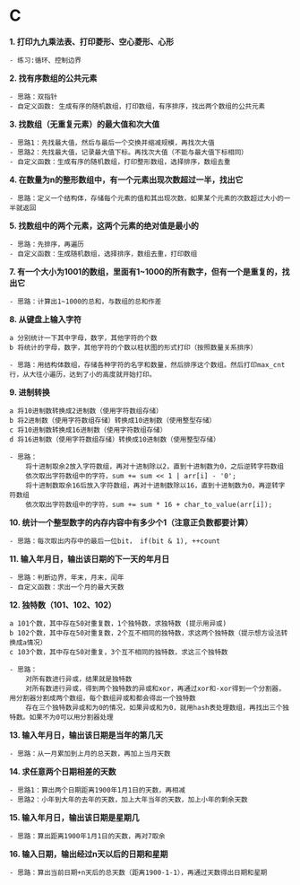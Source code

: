 # C
**1. 打印九九乘法表、打印菱形、空心菱形、心形**    
    
    - 练习:循环、控制边界


**2. 找有序数组的公共元素**  
    
    - 思路：双指针
    - 自定义函数: 生成有序的随机数组，打印数组，有序排序，找出两个数组的公共元素 


**3. 找数组（无重复元素）的最大值和次大值** 
    
    - 思路1：先找最大值，然后与最后一个交换并缩减规模，再找次大值
    - 思路2：先找最大值，记录最大值下标。再找次大值（不能与最大值下标相同） 
    - 自定义函数：生成有序的随机数组，打印整形数组，选择排序，数组去重


**4. 在数量为n的整形数组中，有一个元素出现次数超过一半，找出它**
    
    - 思路：定义一个结构体，存储每个元素的值和其出现次数，如果某个元素的次数超过大小的一半就返回


**5. 找数组中的两个元素，这两个元素的绝对值是最小的**
    
    - 思路：先排序，再遍历
    - 自定义函数：生成随机数组，选择排序，数组去重，打印数组


**7. 有一个大小为1001的数组，里面有1~1000的所有数字，但有一个是重复的，找出它**
    
    - 思路：计算出1~1000的总和，与数组的总和作差


**8. 从键盘上输入字符** 

    ​a 分别统计一下其中字母，数字，其他字符的个数
    ​b 将统计的字母，数字，其他字符的个数以柱状图的形式打印（按照数量关系排序）

    - 思路：用结构体数组，存储各种字符的名字和数量，然后排序这个数组。然后打印max_cnt行，从大往小遍历，达到了小的高度就开始打印。

**9. 进制转换** 

    ​a 将10进制数转换成2进制数（使用字符数组存储）
    ​b 将2进制数（使用字符数组存储）转换成10进制数（使用整型存储）
    ​c 将10进制数转换成16进制数（使用字符数组存储）
    ​d 将16进制数（使用字符数组存储）转换成10进制数（使用整型存储）

    - 思路： 
        将十进制取余2放入字符数组，再对十进制除以2，直到十进制数为0，之后逆转字符数组
        依次取出字符数组中的字符，sum += sum << 1 | arr[i] - '0'; 
        将十进制数取余16后放入字符数组，再对十进制数除以16，直到十进制数为0，再逆转字符数组
        依次取出字符数组中的字符，sum += sum * 16 + char_to_value(arr[i]);

**10. 统计一个整型数字的内存内容中有多少个1（注意正负数都要计算）**

    - 思路：每次取出内存中的最后一位bit， if(bit & 1), ++count

**11. 输入年月日，输出该日期的下一天的年月日**

    - 思路：判断边界，年末，月末，闰年
    - 自定义函数：求出一个月的最大天数

**12. 独特数（101、102、102）**

    ​a 101个数，其中存在50对重复数，1个独特数，求独特数 (提示用异或)
    b 102个数，其中存在50对重复数，2个互不相同的独特数，求这两个独特数（提示想方设法转换成a情况）
    ​c 103个数，其中存在50对重复，3个互不相同的独特数，求这三个独特数

    - 思路：
        对所有数进行异或，结果就是独特数
        对所有数进行异或，得到两个独特数的异或和xor，再通过xor和-xor得到一个分割器，用分割器分割成两个数组，每个数组异或和都会得出一个独特数
        存在三个独特数异或和为0的情况，如果异或和为0，就用hash表处理数组，再找出三个独特数。如果不为0可以用分割器处理

**13. 输入年月日，输出该日期是当年的第几天**

    - 思路：从一月累加到上月的总天数，再加上当月天数

**14. 求任意两个日期相差的天数**

    - 思路1：算出两个日期距离1900年1月1日的天数，再相减
    - 思路2：小年到大年的去年的天数，加上大年当年的天数，加上小年的剩余天数

**15. 输入年月日，输出该日期是星期几**

    - 思路：算出距离1900年1月1日的天数，再对7取余

**16. 输入日期，输出经过n天以后的日期和星期**

    - 思路：算出当前日期+n天后的总天数（距离1900-1-1），再通过天数得出日期和星期


